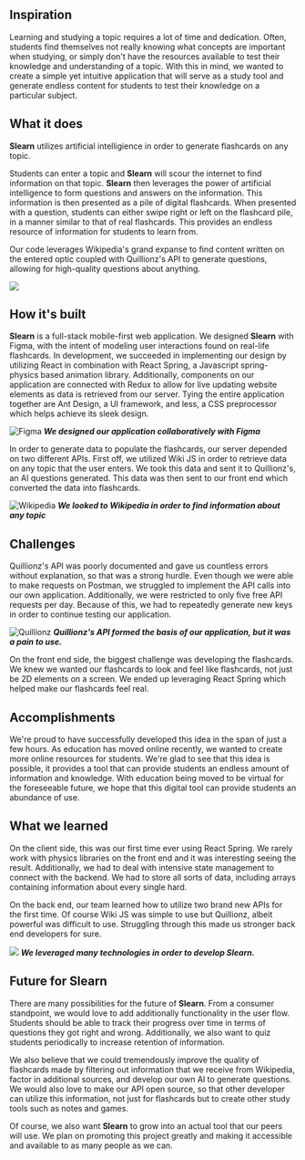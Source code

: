 ## Inspiration
Learning and studying a topic requires a lot of time and dedication. Often, students find themselves not really knowing what concepts are important when studying, or simply don't have the resources available to test their knowledge and understanding of a topic. With this in mind, we wanted to create a simple yet intuitive application that will serve as a study tool and generate endless content for students to test their knowledge on a particular subject.

## What it does

**Slearn** utilizes artificial intelligience in order to generate flashcards on any topic.

Students can enter a topic and **Slearn** will scour the internet to find information on that topic. **Slearn** then leverages the power of artificial intelligence to form questions and answers on the information. This information is then presented as a pile of digital flashcards. When presented with a question, students can either swipe right or left on the flashcard pile, in a manner similar to that of real flashcards. This provides an endless resource of information for students to learn from.

Our code leverages Wikipedia's grand expanse to find content written on the entered optic coupled with Quillionz's API to generate questions, allowing for high-quality questions about anything.

![](https://i.imgur.com/NDGYIYx.png)

## How it's built
**Slearn** is a full-stack mobile-first web application. We designed **Slearn** with Figma, with the intent of modeling user interactions found on real-life flashcards. In development, we succeeded in implementing our design by utilizing React in combination with React Spring, a Javascript spring-physics based animation library. Additionally, components on our application are connected with Redux to allow for live updating website elements as data is retrieved from our server. Tying the entire application together are Ant Design, a UI framework, and less, a CSS preprocessor which helps achieve its sleek design.

![Figma](https://i.imgur.com/tfjhCxh.png)
___We designed our application collaboratively with Figma___

In order to generate data to populate the flashcards, our server depended on two different APIs. First off, we utilized Wiki JS in order to retrieve data on any topic that the user enters. We took this data and sent it to Quillionz's, an AI questions generated. This data was then sent to our front end which converted the data into flashcards.

![Wikipedia](https://i.imgur.com/2VSg0xd.png)
___We looked to Wikipedia in order to find information about any topic___

## Challenges
Quillionz's API was poorly documented and gave us countless errors without explanation, so that was a strong hurdle. Even though we were able to make requests on Postman, we struggled to implement the API calls into our own application. Additionally, we were restricted to only five free API requests per day. Because of this, we had to repeatedly generate new keys in order to continue testing our application.

![Quillionz](https://i.imgur.com/hqTcJWr.png)
___Quillionz's API formed the basis of our application, but it was a pain to use.___

On the front end side, the biggest challenge was developing the flashcards. We knew we wanted our flashcards to look and feel like flashcards, not just be 2D elements on a screen. We ended up leveraging React Spring which helped make our flashcards feel real.

## Accomplishments

We're proud to have successfully developed this idea in the span of just a few hours. As education has moved online recently, we wanted to create more online resources for students. We're glad to see that this idea is possible, it provides a tool that can provide students an endless amount of information and knowledge. With education being moved to be virtual for the foreseeable future, we hope that this digital tool can provide students an abundance of use.

## What we learned

On the client side, this was our first time ever using React Spring. We rarely work with physics libraries on the front end and it was interesting seeing the result. Additionally, we had to deal with intensive state management to connect with the backend. We had to store all sorts of data, including arrays containing information about every single hard.

On the back end, our team learned how to utilize two brand new APIs for the first time. Of course Wiki JS was simple to use but Quillionz, albeit powerful was difficult to use. Struggling through this made us stronger back end developers for sure.

![](https://i.imgur.com/VyLKwD8.png)
___We leveraged many technologies in order to develop **Slearn**.___

## Future for Slearn
There are many possibilities for the future of **Slearn**. From a consumer standpoint, we would love to add additionally functionality in the user flow. Students should be able to track their progress over time in terms of questions they got right and wrong. Additionally, we also want to quiz students periodically to increase retention of information.

We also believe that we could tremendously improve the quality of flashcards made by filtering out information that we receive from Wikipedia, factor in additional sources, and develop our own AI to generate questions. We would also love to make our API open source, so that other developer can utilize this information, not just for flashcards but to create other study tools such as notes and games.

Of course, we also want **Slearn** to grow into an actual tool that our peers will use. We plan on promoting this project greatly and making it accessible and available to as many people as we can.
